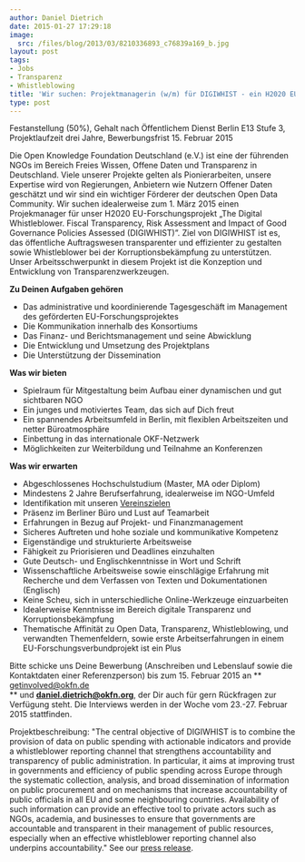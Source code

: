 ```yaml
---
author: Daniel Dietrich
date: 2015-01-27 17:29:18
image:
  src: /files/blog/2013/03/8210336893_c76839a169_b.jpg
layout: post
tags:
- Jobs
- Transparenz
- Whistleblowing
title: 'Wir suchen: Projektmanagerin (w/m) für DIGIWHIST - ein H2020 EU-Forschungsprojekt "The Digital Whistleblower. Fiscal Transparency, Risk Assessment and Impact of Good Governance Policies Assessed (DIGIWHIST)"'
type: post
---
```

Festanstellung (50%), Gehalt nach Öffentlichem Dienst Berlin E13 Stufe 3, Projektlaufzeit drei Jahre, Bewerbungsfrist 15. Februar 2015

Die Open Knowledge Foundation Deutschland (e.V.) ist eine der führenden NGOs im Bereich Freies Wissen, Offene Daten und Transparenz in Deutschland. Viele unserer Projekte gelten als Pionierarbeiten, unsere Expertise wird von Regierungen, Anbietern wie Nutzern Offener Daten geschätzt und wir sind ein wichtiger Förderer der deutschen Open Data Community. Wir suchen idealerweise zum 1. März 2015 einen Projekmanager für unser H2020 EU-Forschungsprojekt „The Digital Whistleblower. Fiscal Transparency, Risk Assessment and Impact of Good Governance Policies Assessed (DIGIWHIST)”. Ziel von DIGIWHIST ist es, das öffentliche Auftragswesen transparenter und effizienter zu gestalten sowie Whistleblower bei der Korruptionsbekämpfung zu unterstützen. Unser Arbeitsschwerpunkt in diesem Projekt ist die Konzeption und Entwicklung von Transparenzwerkzeugen.

**Zu Deinen Aufgaben gehören**

* Das administrative und koordinierende Tagesgeschäft im Management des geförderten EU-Forschungsprojektes  
* Die Kommunikation innerhalb des Konsortiums  
* Das Finanz- und Berichtsmanagement und seine Abwicklung  
* Die Entwicklung und Umsetzung des Projektplans  
* Die Unterstützung der Dissemination

**Was wir bieten**

* Spielraum für Mitgestaltung beim Aufbau einer dynamischen und gut sichtbaren NGO  
* Ein junges und motiviertes Team, das sich auf Dich freut  
* Ein spannendes Arbeitsumfeld in Berlin, mit flexiblen Arbeitszeiten und netter Büroatmosphäre  
* Einbettung in das internationale OKF-Netzwerk  
* Möglichkeiten zur Weiterbildung und Teilnahme an Konferenzen

**Was wir erwarten**

* Abgeschlossenes Hochschulstudium (Master, MA oder Diplom)  
* Mindestens 2 Jahre Berufserfahrung, idealerweise im NGO-Umfeld  
* Identifikation mit unseren [Vereinszielen](/mission)  
* Präsenz im Berliner Büro und Lust auf Teamarbeit  
* Erfahrungen in Bezug auf Projekt- und Finanzmanagement  
* Sicheres Auftreten und hohe soziale und kommunikative Kompetenz  
* Eigenständige und strukturierte Arbeitsweise  
* Fähigkeit zu Priorisieren und Deadlines einzuhalten  
* Gute Deutsch- und Englischkenntnisse in Wort und Schrift  
* Wissenschaftliche Arbeitsweise sowie einschlägige Erfahrung mit Recherche und dem Verfassen von Texten und Dokumentationen (Englisch)  
* Keine Scheu, sich in unterschiedliche Online-Werkzeuge einzuarbeiten  
* Idealerweise Kenntnisse im Bereich digitale Transparenz und Korruptionsbekämpfung  
* Thematische Affinität zu Open Data, Transparenz, Whistleblowing, und verwandten Themenfeldern, sowie erste Arbeitserfahrungen in einem EU-Forschungsverbundprojekt ist ein Plus

Bitte schicke uns Deine Bewerbung (Anschreiben und Lebenslauf sowie die Kontaktdaten einer Referenzperson) bis zum 15. Februar 2015 an ** [getinvolved@okfn.de](mailto:getinvolved@okfn.de?subject=ProjektmanagerIn%20EU-Projekt%20)  
** und **[daniel.dietrich@okfn.org](mailto:daniel.dietrich@okfn.org?subject=ProjektmanagerIn%20DIGIWHIST%20Projekt)**, der Dir auch für gern Rückfragen zur Verfügung steht. Die Interviews werden in der Woche vom 23.-27. Februar 2015 stattfinden.

Projektbeschreibung: "The central objective of DIGIWHIST is to combine the provision of data on public spending with actionable indicators and provide a whistleblower reporting channel that strengthens accountability and transparency of public administration. In particular, it aims at improving trust in governments and efficiency of public spending across Europe through the systematic collection, analysis, and broad dissemination of information on public procurement and on mechanisms that increase accountability of public officials in all EU and some neighbouring countries. Availability of such information can provide an effective tool to private actors such as NGOs, academia, and businesses to ensure that governments are accountable and transparent in their management of public resources, especially when an effective whistleblower reporting channel also underpins accountability." See our [press release](/blog/2015/01/okfde-awarded-h2020-project-to-improve-transparency-in-public-spending-and-support-whistleblowing).